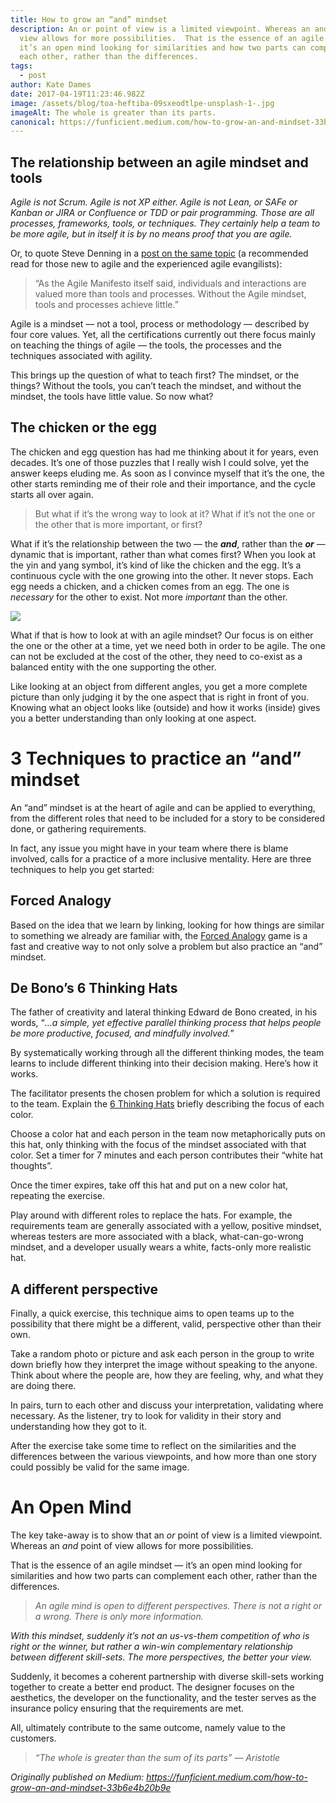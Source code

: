 ```yaml
---
title: How to grow an “and” mindset
description: An or point of view is a limited viewpoint. Whereas an and point of
  view allows for more possibilities.  That is the essence of an agile mindset —
  it’s an open mind looking for similarities and how two parts can complement
  each other, rather than the differences.
tags:
  - post
author: Kate Dames
date: 2017-04-19T11:23:46.982Z
image: /assets/blog/toa-heftiba-09sxeodtlpe-unsplash-1-.jpg
imageAlt: The whole is greater than its parts.
canonical: https://funficient.medium.com/how-to-grow-an-and-mindset-33b6e4b20b9e
---
```

## The relationship between an agile mindset and tools

*Agile is not Scrum. Agile is not XP either. Agile is not Lean, or SAFe or Kanban or JIRA or Confluence or TDD or pair programming. Those are all processes, frameworks, tools, or techniques. They certainly help a team to be more agile, but in itself it is by no means proof that you are agile.*

Or, to quote Steve Denning in a [post on the same topic](http://www.forbes.com/sites/stevedenning/2016/08/13/what-is-agile/#57a948b54b92) (a recommended read for those new to agile and the experienced agile evangilists):

> “As the Agile Manifesto itself said, individuals and interactions are valued more than tools and processes. Without the Agile mindset, tools and processes achieve little.”

Agile is a mindset — not a tool, process or methodology — described by four core values. Yet, all the certifications currently out there focus mainly on teaching the things of agile — the tools, the processes and the techniques associated with agility.

This brings up the question of what to teach first? The mindset, or the things? Without the tools, you can’t teach the mindset, and without the mindset, the tools have little value. So now what?

## The chicken or the egg

The chicken and egg question has had me thinking about it for years, even decades. It’s one of those puzzles that I really wish I could solve, yet the answer keeps eluding me. As soon as I convince myself that it’s the one, the other starts reminding me of their role and their importance, and the cycle starts all over again.

> But what if it’s the wrong way to look at it? What if it’s not the one or the other that is more important, or first?

What if it’s the relationship between the two — the ***and***, rather than the ***or*** — dynamic that is important, rather than what comes first? When you look at the yin and yang symbol, it’s kind of like the chicken and the egg. It’s a continuous cycle with the one growing into the other. It never stops. Each egg needs a chicken, and a chicken comes from an egg. The one is *necessary* for the other to exist. Not more *important* than the other.

![](https://miro.medium.com/max/1400/1*BlAMZs8jhMmFUY60IhuQcw.png)

What if that is how to look at with an agile mindset? Our focus is on either the one or the other at a time, yet we need both in order to be agile. The one can not be excluded at the cost of the other, they need to co-exist as a balanced entity with the one supporting the other.

Like looking at an object from different angles, you get a more complete picture than only judging it by the one aspect that is right in front of you. Knowing what an object looks like (outside) and how it works (inside) gives you a better understanding than only looking at one aspect.

# 3 Techniques to practice an “and” mindset

An “and” mindset is at the heart of agile and can be applied to everything, from the different roles that need to be included for a story to be considered done, or gathering requirements.

In fact, any issue you might have in your team where there is blame involved, calls for a practice of a more inclusive mentality. Here are three techniques to help you get started:

## Forced Analogy

Based on the idea that we learn by linking, looking for how things are similar to something we already are familiar with, the [Forced Analogy](http://gamestorming.com/games-for-design/forced-analogy/) game is a fast and creative way to not only solve a problem but also practice an “and” mindset.

## De Bono’s 6 Thinking Hats

The father of creativity and lateral thinking Edward de Bono created, in his words, “*…a simple, yet effective parallel thinking process that helps people be more productive, focused, and mindfully involved.*”

By systematically working through all the different thinking modes, the team learns to include different thinking into their decision making. Here’s how it works.

The facilitator presents the chosen problem for which a solution is required to the team. Explain the [6 Thinking Hats](http://www.debonogroup.com/six_thinking_hats.php) briefly describing the focus of each color.

Choose a color hat and each person in the team now metaphorically puts on this hat, only thinking with the focus of the mindset associated with that color. Set a timer for 7 minutes and each person contributes their “white hat thoughts”.

Once the timer expires, take off this hat and put on a new color hat, repeating the exercise.

Play around with different roles to replace the hats. For example, the requirements team are generally associated with a yellow, positive mindset, whereas testers are more associated with a black, what-can-go-wrong mindset, and a developer usually wears a white, facts-only more realistic hat.

## A different perspective

Finally, a quick exercise, this technique aims to open teams up to the possibility that there might be a different, valid, perspective other than their own.

Take a random photo or picture and ask each person in the group to write down briefly how they interpret the image without speaking to the anyone. Think about where the people are, how they are feeling, why, and what they are doing there.

In pairs, turn to each other and discuss your interpretation, validating where necessary. As the listener, try to look for validity in their story and understanding how they got to it.

After the exercise take some time to reflect on the similarities and the differences between the various viewpoints, and how more than one story could possibly be valid for the same image.

# An Open Mind

The key take-away is to show that an *or* point of view is a limited viewpoint. Whereas an *and* point of view allows for more possibilities.

That is the essence of an agile mindset — it’s an open mind looking for similarities and how two parts can complement each other, rather than the differences.

> *An agile mind is open to different perspectives. There is not a right or a wrong. There is only more information.*

*With this mindset, suddenly it’s not an us-vs-them competition of who is right or the winner, but rather a win-win complementary relationship between different skill-sets. The more perspectives, the better your view.*

Suddenly, it becomes a coherent partnership with diverse skill-sets working together to create a better end product. The designer focuses on the aesthetics, the developer on the functionality, and the tester serves as the insurance policy ensuring that the requirements are met.

All, ultimately contribute to the same outcome, namely value to the customers.

> *“The whole is greater than the sum of its parts” — Aristotle*







*Originally published on Medium: https://funficient.medium.com/how-to-grow-an-and-mindset-33b6e4b20b9e*